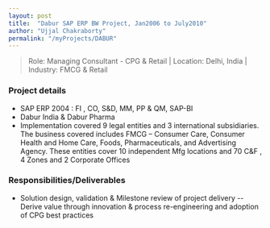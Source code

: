 ```yaml
---
layout: post
title:  "Dabur SAP ERP BW Project, Jan2006 to July2010"
author: "Ujjal Chakraborty"
permalink: "/myProjects/DABUR"
---
```


>Role: Managing Consultant - CPG & Retail | Location: Delhi, India |
Industry: FMCG & Retail

### Project details
- SAP ERP 2004 : FI , CO, S&D, MM, PP & QM, SAP-BI
- Dabur India & Dabur Pharma
- Implementation covered 9 legal entities and 3 international subsidiaries. The business covered includes  FMCG – Consumer  Care,  Consumer  Health  and  Home  Care,  Foods,  Pharmaceuticals, and  Advertising  Agency. These entities cover 10 independent Mfg locations and 70 C&F , 4 Zones and 2 Corporate Offices

### Responsibilities/Deliverables
- Solution design, validation & Milestone review of project delivery -- Derive value through innovation & process re-engineering and adoption of CPG best practices
